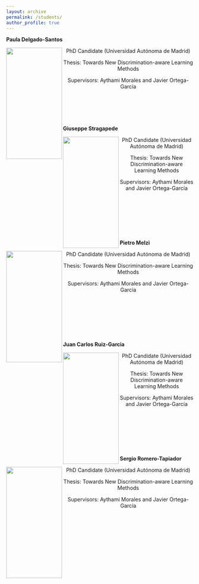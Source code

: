 ```yaml
---
layout: archive
permalink: /students/
author_profile: true
---
```



<p align="left"><b>Paula Delgado-Santos</b></p>

<p> 
<img src="https://rubentolosana.github.io/images/paula.jpg" align="left" height="300" width="150"> 
<DIV align="center">
 <p>
 <p>PhD Candidate (Universidad Autónoma de Madrid)
 <p>Thesis: Towards New Discrimination-aware Learning Methods
 <p>Supervisors: Aythami Morales and Javier Ortega-García
</p>

<br>
<br>
<br>

<br/>


<p align="left"><b>Giuseppe Stragapede</b></p>

<p> 
<img src="https://rubentolosana.github.io/images/giuseppe.jpg" align="left" height="300" width="150"> 
<DIV align="center">
 <p>
 <p>PhD Candidate (Universidad Autónoma de Madrid)
 <p>Thesis: Towards New Discrimination-aware Learning Methods
 <p>Supervisors: Aythami Morales and Javier Ortega-García
</p>

<br>
<br>
<br>
<br>
<br>

<br/>


<p align="left"><b>Pietro Melzi</b></p>

<p> 
<img src="https://rubentolosana.github.io/images/pietror.PNG" align="left" height="300" width="150"> 
<DIV align="center">
 <p>
 <p>PhD Candidate (Universidad Autónoma de Madrid)
 <p>Thesis: Towards New Discrimination-aware Learning Methods
 <p>Supervisors: Aythami Morales and Javier Ortega-García
</p>

<br>
<br>
<br>
<br>
<br>

<br/>


<p align="left"><b>Juan Carlos Ruiz-Garcia</b></p>

<p> 
<img src="https://rubentolosana.github.io/images/juancarlos.PNG" align="left" height="300" width="150"> 
<DIV align="center">
 <p>
 <p>PhD Candidate (Universidad Autónoma de Madrid)
 <p>Thesis: Towards New Discrimination-aware Learning Methods
 <p>Supervisors: Aythami Morales and Javier Ortega-García
</p>

<br>
<br>
<br>
<br>
<br>
 
 <br/>


<p align="left"><b>Sergio Romero-Tapiador</b></p>

<p> 
<img src="https://rubentolosana.github.io/images/sergio.PNG" align="left" height="300" width="150"> 
<DIV align="center">
 <p>
 <p>PhD Candidate (Universidad Autónoma de Madrid)
 <p>Thesis: Towards New Discrimination-aware Learning Methods
 <p>Supervisors: Aythami Morales and Javier Ortega-García
</p>

<br>
<br>
<br>
<br>
<br>
